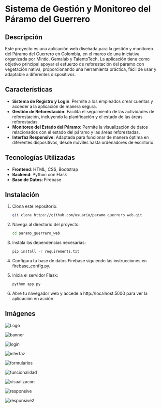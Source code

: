 # Sistema de Gestión y Monitoreo del Páramo del Guerrero

## Descripción
Este proyecto es una aplicación web diseñada para la gestión y monitoreo del Páramo del Guerrero en Colombia, en el marco de una iniciativa organizada por Mintic, Gemalab y TalentoTech. La aplicación tiene como objetivo principal apoyar el esfuerzo de reforestación del páramo con vegetación nativa, proporcionando una herramienta práctica, fácil de usar y adaptable a diferentes dispositivos.

## Características
- **Sistema de Registro y Login**: Permite a los empleados crear cuentas y acceder a la aplicación de manera segura.
- **Gestión de Reforestación**: Facilita el seguimiento de las actividades de reforestación, incluyendo la planificación y el estado de las áreas reforestadas.
- **Monitoreo del Estado del Páramo**: Permite la visualización de datos relacionados con el estado del páramo y las áreas reforestadas.
- **Interfaz Responsive**: Adaptada para funcionar de manera óptima en diferentes dispositivos, desde móviles hasta ordenadores de escritorio.

## Tecnologías Utilizadas
- **Frontend**: HTML, CSS, Bootstrap  
- **Backend**: Python con Flask  
- **Base de Datos**: Firebase

## Instalación
1. Clona este repositorio:
   ```bash
   git clone https://github.com/usuario/paramo_guerrero_web.git

2. Navega al directorio del proyecto:
   ```bash
   cd paramo_guerrero_web

3. Instala las dependencias necesarias:
   ```bash
   pip install -r requirements.txt

4. Configura tu base de datos Firebase siguiendo las instrucciones en firebase_config.py.

5. Inicia el servidor Flask:
    ```bash
    python app.py

6. Abre tu navegador web y accede a http://localhost:5000 para ver la aplicación en acción.


## Imágenes

![Logo](static\imagenes\logo_blanco.png)


![banner](imagenes_presentacion\banner.jpeg)

![login](imagenes_presentacion\login.PNG)

![interfaz](imagenes_presentacion\interfaz.PNG)

![formularios](imagenes_presentacion\formularios.PNG)

![funcionalidad](imagenes_presentacion\funcionalidad.PNG)

![visualizacon](imagenes_presentacion\visualizacon.PNG)

![responsive](imagenes_presentacion\responsive.PNG)

![responsive2](imagenes_presentacion\responsive2.PNG)